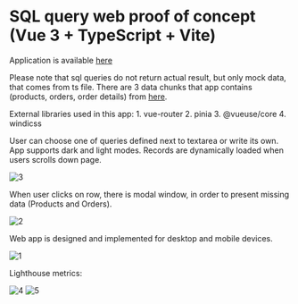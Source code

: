# SQL query web proof of concept (Vue 3 + TypeScript + Vite)

Application is available [here](https://sql-web-query-poc-v1.vercel.app/)

Please note that sql queries do not return actual result, but only mock data, that comes from ts file. There are 3 data chunks that app contains (products, orders, order details) from [here](https://github.com/graphql-compose/graphql-compose-examples/tree/master/examples/northwind/data/csv).


External libraries used in this app:
    1. vue-router
    2. pinia
    3. @vueuse/core
    4. windicss


User can choose one of queries defined next to textarea or write its own. App supports dark and light modes. Records are dynamically loaded when users scrolls down page.

![3](https://user-images.githubusercontent.com/3989677/196513971-fb128b86-0f18-4f63-8fd7-cc6eb63a18d3.png)

When user clicks on row, there is modal window, in order to present missing data (Products and Orders).

![2](https://user-images.githubusercontent.com/3989677/196513970-4402f4c8-b614-416d-a78d-662623a68e13.png)

Web app is designed and implemented for desktop and mobile devices.

![1](https://user-images.githubusercontent.com/3989677/196513940-f753564d-c4ce-41a1-8f67-d99606f84964.png)


Lighthouse metrics:

![4](https://user-images.githubusercontent.com/3989677/196513977-5c1d89ca-1bf0-444b-a1b9-b2fb05c7430f.png)
![5](https://user-images.githubusercontent.com/3989677/196513968-bc69c40e-b4e8-43af-b706-65f023d3cc05.png)
